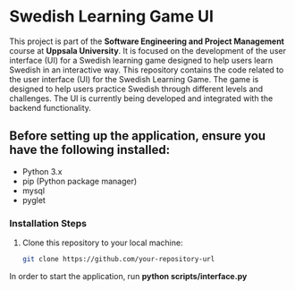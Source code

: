 # Swedish Learning Game UI

This project is part of the **Software Engineering and Project Management** course at **Uppsala University**. It is focused on the development of the user interface (UI) for a Swedish learning game designed to help users learn Swedish in an interactive way. This repository contains the code related to the user interface (UI) for the Swedish Learning Game. The game is designed to help users practice Swedish through different levels and challenges. The UI is currently being developed and integrated with the backend functionality.

## Before setting up the application, ensure you have the following installed:
- Python 3.x
- pip (Python package manager)
- mysql
- pyglet

### Installation Steps
1. Clone this repository to your local machine:
   ```bash
   git clone https://github.com/your-repository-url

In order to start the application, run **python scripts/interface.py**
